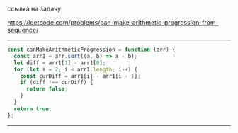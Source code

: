 ссылка на задачу 

https://leetcode.com/problems/can-make-arithmetic-progression-from-sequence/

---

```js
const canMakeArithmeticProgression = function (arr) {
  const arr1 = arr.sort((a, b) => a - b);
  let diff = arr1[1] - arr1[0];
  for (let i = 2; i < arr1.length; i++) {
    const curDiff = arr1[i] - arr1[i - 1];
    if (diff !== curDiff) {
      return false;
    }
  }
  return true;
};

```
---

